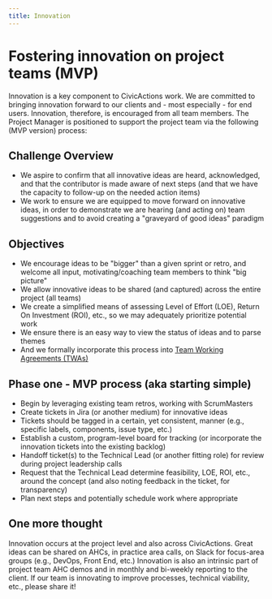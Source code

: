 ```yaml
---
title: Innovation
---
```


# Fostering innovation on project teams (MVP)

Innovation is a key component to CivicActions work. We are committed to bringing innovation forward to our clients and - most especially - for end users. Innovation, therefore, is encouraged from all team members. The Project Manager is positioned to support the project team via the following (MVP version) process:

## Challenge Overview

-   We aspire to confirm that all innovative ideas are heard, acknowledged, and that the contributor is made aware of next steps (and that we have the capacity to follow-up on the needed action items)
-   We work to ensure we are equipped to move forward on innovative ideas, in order to demonstrate we are hearing (and acting on) team suggestions and to avoid creating a "graveyard of good ideas" paradigm

## Objectives

-   We encourage ideas to be "bigger" than a given sprint or retro, and welcome all input, motivating/coaching team members to think "big picture"
-   We allow innovative ideas to be shared (and captured) across the entire project (all teams)
-   We create a simplified means of assessing Level of Effort (LOE), Return On Investment (ROI), etc., so we may adequately prioritize potential work
-   We ensure there is an easy way to view the status of ideas and to parse themes
-   And we formally incorporate this process into [Team Working Agreements (TWAs)](team-working-agreements-instructions.md)

## Phase one - MVP process (aka starting simple)

-   Begin by leveraging existing team retros, working with ScrumMasters
-   Create tickets in Jira (or another medium) for innovative ideas
-   Tickets should be tagged in a certain, yet consistent, manner (e.g., specific labels, components, issue type, etc.)
-   Establish a custom, program-level board for tracking (or incorporate the innovation tickets into the existing backlog)
-   Handoff ticket(s) to the Technical Lead (or another fitting role) for review during project leadership calls
-   Request that the Technical Lead determine feasibility, LOE, ROI, etc., around the concept (and also noting feedback in the ticket, for transparency)
-   Plan next steps and potentially schedule work where appropriate

## One more thought

Innovation occurs at the project level and also across CivicActions. Great ideas can be shared on AHCs, in practice area calls, on Slack for focus-area groups (e.g., DevOps, Front End, etc.) Innovation is also an intrinsic part of project team AHC demos and in monthly and bi-weekly reporting to the client. If our team is innovating to improve processes, technical viability, etc., please share it!
